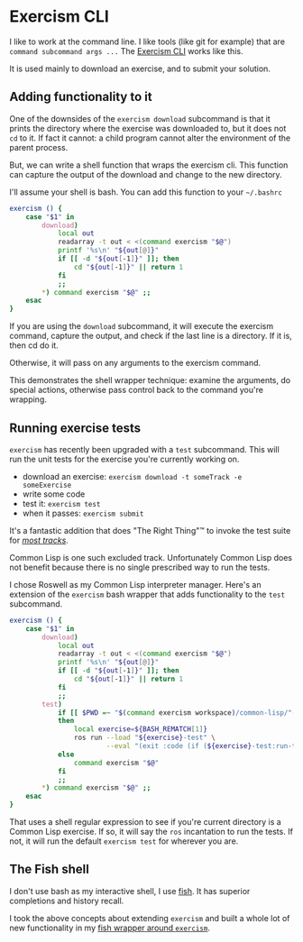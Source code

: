# Exercism CLI

I like to work at the command line.
I like tools (like git for example) that are `command subcommand args ...`
The [Exercism CLI][cli] works like this.

It is used mainly to download an exercise, and to submit your solution.

## Adding functionality to it

One of the downsides of the `exercism download` subcommand is that it prints the directory where the exercise was downloaded to, but it does not `cd` to it. 
If fact it cannot: a child program cannot alter the environment of the parent process.

But, we can write a shell function that wraps the exercism cli.
This function can capture the output of the download and change to the new directory.

I'll assume your shell is bash. You can add this function to your `~/.bashrc`

```bash
exercism () {
    case "$1" in
        download)
            local out
            readarray -t out < <(command exercism "$@")
            printf '%s\n' "${out[@]}"
            if [[ -d "${out[-1]}" ]]; then
                cd "${out[-1]}" || return 1
            fi
            ;;
        *) command exercism "$@" ;;
    esac
}
```

If you are using the `download` subcommand, it will execute the exercism command, capture the output, and check if the last line is a directory.
If it is, then cd do it.

Otherwise, it will pass on any arguments to the exercism command.

This demonstrates the shell wrapper technique: examine the arguments, do special actions, otherwise pass control back to the command you're wrapping.

## Running exercise tests

`exercism` has recently been upgraded with a `test` subcommand.
This will run the unit tests for the exercise you're currently working on.

* download an exercise: `exercism download -t someTrack -e someExercise`
* write some code
* test it: `exercism test`
* when it passes: `exercism submit`

It's a fantastic addition that does "The Right Thing"™ to invoke the test suite for [_most tracks_][cli-test-tracks].

Common Lisp is one such excluded track.
Unfortunately Common Lisp does not benefit because there is no single prescribed way to run the tests.

I chose Roswell as my Common Lisp interpreter manager.
Here's an extension of the `exercism` bash wrapper that adds functionality to the `test` subcommand.

```bash
exercism () {
    case "$1" in
        download)
            local out
            readarray -t out < <(command exercism "$@")
            printf '%s\n' "${out[@]}"
            if [[ -d "${out[-1]}" ]]; then
                cd "${out[-1]}" || return 1
            fi
            ;;
        test)
            if [[ $PWD =~ "$(command exercism workspace)/common-lisp/"([^/]+) ]]
            then
                local exercise=${BASH_REMATCH[1]}
                ros run --load "${exercise}-test" \
                        --eval "(exit :code (if (${exercise}-test:run-tests) 0 1))"
            else
                command exercism "$@"
            fi
            ;;
        *) command exercism "$@" ;;
    esac
}
```

That uses a shell regular expression to see if you're current directory is a Common Lisp exercise.
If so, it will say the `ros` incantation to run the tests.
If not, it will run the default `exercism test` for wherever you are.


## The Fish shell

I don't use bash as my interactive shell, I use [fish][fish].
It has superior completions and history recall.

I took the above concepts about extending `exercism` and built a whole lot of new functionality in my [fish wrapper around `exercism`][fish-wrapper].

[cli]: https://exercism.org/docs/using/solving-exercises/working-locally
[cli-test-tracks]: https://github.com/exercism/cli/blob/0e017aa3b5f72c8796609557c05f1308ce714d30/workspace/test_configurations.go#L63
[fish]: https://fishshell.com/
[fish-wrapper]:  https://github.com/glennj/exercism-cli-fish-wrapper
